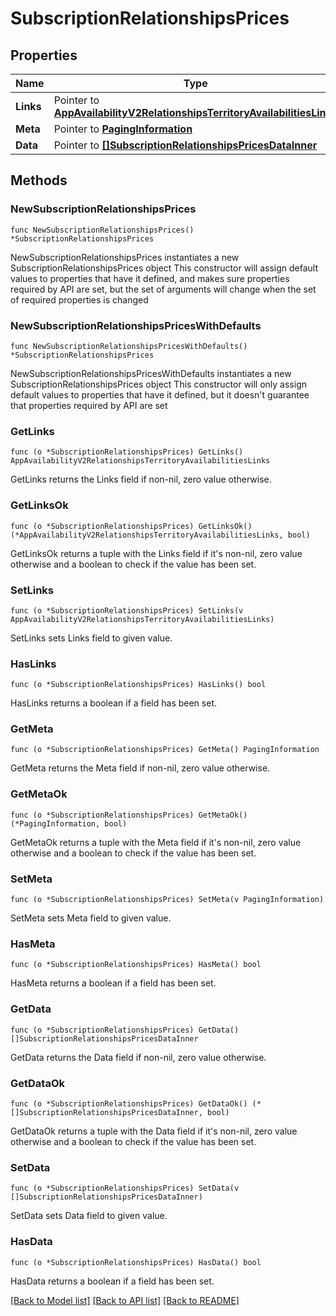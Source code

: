 # SubscriptionRelationshipsPrices

## Properties

Name | Type | Description | Notes
------------ | ------------- | ------------- | -------------
**Links** | Pointer to [**AppAvailabilityV2RelationshipsTerritoryAvailabilitiesLinks**](AppAvailabilityV2RelationshipsTerritoryAvailabilitiesLinks.md) |  | [optional] 
**Meta** | Pointer to [**PagingInformation**](PagingInformation.md) |  | [optional] 
**Data** | Pointer to [**[]SubscriptionRelationshipsPricesDataInner**](SubscriptionRelationshipsPricesDataInner.md) |  | [optional] 

## Methods

### NewSubscriptionRelationshipsPrices

`func NewSubscriptionRelationshipsPrices() *SubscriptionRelationshipsPrices`

NewSubscriptionRelationshipsPrices instantiates a new SubscriptionRelationshipsPrices object
This constructor will assign default values to properties that have it defined,
and makes sure properties required by API are set, but the set of arguments
will change when the set of required properties is changed

### NewSubscriptionRelationshipsPricesWithDefaults

`func NewSubscriptionRelationshipsPricesWithDefaults() *SubscriptionRelationshipsPrices`

NewSubscriptionRelationshipsPricesWithDefaults instantiates a new SubscriptionRelationshipsPrices object
This constructor will only assign default values to properties that have it defined,
but it doesn't guarantee that properties required by API are set

### GetLinks

`func (o *SubscriptionRelationshipsPrices) GetLinks() AppAvailabilityV2RelationshipsTerritoryAvailabilitiesLinks`

GetLinks returns the Links field if non-nil, zero value otherwise.

### GetLinksOk

`func (o *SubscriptionRelationshipsPrices) GetLinksOk() (*AppAvailabilityV2RelationshipsTerritoryAvailabilitiesLinks, bool)`

GetLinksOk returns a tuple with the Links field if it's non-nil, zero value otherwise
and a boolean to check if the value has been set.

### SetLinks

`func (o *SubscriptionRelationshipsPrices) SetLinks(v AppAvailabilityV2RelationshipsTerritoryAvailabilitiesLinks)`

SetLinks sets Links field to given value.

### HasLinks

`func (o *SubscriptionRelationshipsPrices) HasLinks() bool`

HasLinks returns a boolean if a field has been set.

### GetMeta

`func (o *SubscriptionRelationshipsPrices) GetMeta() PagingInformation`

GetMeta returns the Meta field if non-nil, zero value otherwise.

### GetMetaOk

`func (o *SubscriptionRelationshipsPrices) GetMetaOk() (*PagingInformation, bool)`

GetMetaOk returns a tuple with the Meta field if it's non-nil, zero value otherwise
and a boolean to check if the value has been set.

### SetMeta

`func (o *SubscriptionRelationshipsPrices) SetMeta(v PagingInformation)`

SetMeta sets Meta field to given value.

### HasMeta

`func (o *SubscriptionRelationshipsPrices) HasMeta() bool`

HasMeta returns a boolean if a field has been set.

### GetData

`func (o *SubscriptionRelationshipsPrices) GetData() []SubscriptionRelationshipsPricesDataInner`

GetData returns the Data field if non-nil, zero value otherwise.

### GetDataOk

`func (o *SubscriptionRelationshipsPrices) GetDataOk() (*[]SubscriptionRelationshipsPricesDataInner, bool)`

GetDataOk returns a tuple with the Data field if it's non-nil, zero value otherwise
and a boolean to check if the value has been set.

### SetData

`func (o *SubscriptionRelationshipsPrices) SetData(v []SubscriptionRelationshipsPricesDataInner)`

SetData sets Data field to given value.

### HasData

`func (o *SubscriptionRelationshipsPrices) HasData() bool`

HasData returns a boolean if a field has been set.


[[Back to Model list]](../README.md#documentation-for-models) [[Back to API list]](../README.md#documentation-for-api-endpoints) [[Back to README]](../README.md)


